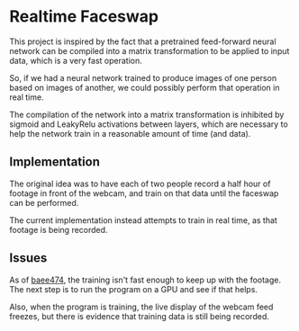# Realtime Faceswap
This project is inspired by the fact that a pretrained feed-forward neural network can be compiled into a matrix transformation to be applied to input data,
which is a very fast operation.

So, if we had a neural network trained to produce images of one person based on images of another, we could possibly perform that operation in real time.

The compilation of the network into a matrix transformation is inhibited by sigmoid and LeakyRelu activations between layers, which
are necessary to help the network train in a reasonable amount of time (and data).

## Implementation
The original idea was to have each of two people record a half hour of footage in front of the webcam, and train on that data until the faceswap can be performed.

The current implementation instead attempts to train in real time, as that footage is being recorded.

## Issues
As of [baee474](https://github.com/wknowleskellett/realtime-faceswap/tree/baee47465c03be04c2acf80904fbc3e933cfa241),
the training isn't fast enough to keep up with the footage. The next step is to run the program on a GPU and see if that helps.

Also, when the program is training, the live display of the webcam feed freezes, but there is evidence that training data is still being recorded.
